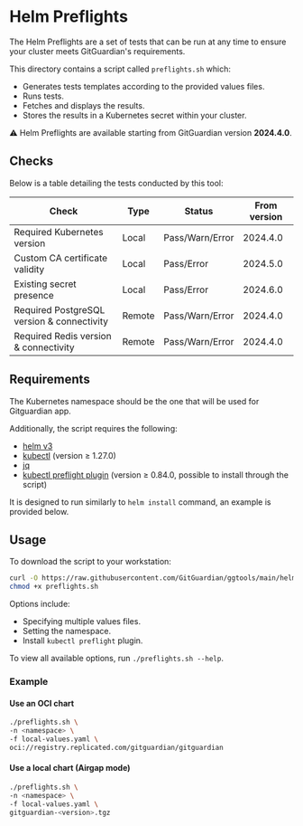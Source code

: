 # Helm Preflights

The Helm Preflights are a set of tests that can be run at any time to ensure your cluster meets GitGuardian's requirements.

This directory contains a script called `preflights.sh` which:
- Generates tests templates according to the provided values files.
- Runs tests.
- Fetches and displays the results.
- Stores the results in a Kubernetes secret within your cluster.

⚠️ Helm Preflights are available starting from GitGuardian version **2024.4.0**.

## Checks

Below is a table detailing the tests conducted by this tool:

| Check                                   | Type   | Status          | From version
|-----------------------------------------|--------|-----------------|--------------
| Required Kubernetes version             | Local  | Pass/Warn/Error | 2024.4.0
| Custom CA certificate validity          | Local  | Pass/Error | 2024.5.0
| Existing secret presence                | Local  | Pass/Error | 2024.6.0
| Required PostgreSQL version & connectivity | Remote | Pass/Warn/Error | 2024.4.0
| Required Redis version & connectivity   | Remote | Pass/Warn/Error | 2024.4.0

## Requirements

The Kubernetes namespace should be the one that will be used for Gitguardian app.

Additionally, the script requires the following:
- [helm v3](https://helm.sh/docs/intro/install/)
- [kubectl](https://kubernetes.io/docs/tasks/tools/#kubectl) (version ≥ 1.27.0)
- [jq](https://github.com/jqlang/jq)
- [kubectl preflight plugin](https://troubleshoot.sh/docs/#installation) (version ≥ 0.84.0, possible to install through the script)

It is designed to run similarly to `helm install` command, an example is provided below.

## Usage

To download the script to your workstation:

```bash
curl -O https://raw.githubusercontent.com/GitGuardian/ggtools/main/helm-preflights/preflights.sh
chmod +x preflights.sh
```

Options include:
- Specifying multiple values files.
- Setting the namespace.
- Install `kubectl preflight` plugin.

To view all available options, run `./preflights.sh --help`.

### Example

#### Use an OCI chart
```bash
./preflights.sh \
-n <namespace> \
-f local-values.yaml \
oci://registry.replicated.com/gitguardian/gitguardian
```

#### Use a local chart (Airgap mode)
```bash
./preflights.sh \
-n <namespace> \
-f local-values.yaml \
gitguardian-<version>.tgz
```
